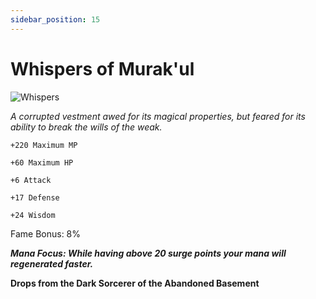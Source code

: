 ```yaml
---
sidebar_position: 15
---
```


# Whispers of Murak'ul

![Whispers](https://vwiki.valorserver.com/api/item/picture/whispers%20of%20murak'ul)

<i>A corrupted vestment awed for its magical properties, but feared for its ability to break the wills of the weak.</i>

    +220 Maximum MP
    
    +60 Maximum HP
    
    +6 Attack
    
    +17 Defense
    
    +24 Wisdom
    
Fame Bonus: 8%

***Mana Focus: While having above 20 surge points your mana will regenerated faster.***

**Drops from the Dark Sorcerer of the Abandoned Basement**
